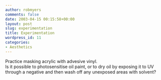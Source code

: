 ```yaml
---
author: robmyers
comments: false
date: 2003-04-15 00:15:58+00:00
layout: post
slug: experimentation
title: Experimentation
wordpress_id: 11
categories:
- Aesthetics
---
```


Practice masking acrylic with advesive vinyl.   
Is it possible to photosensitise oil paint, or to dry oil by exposing it to UV through a negative and then wash off any unexposed areas with solvent? 



